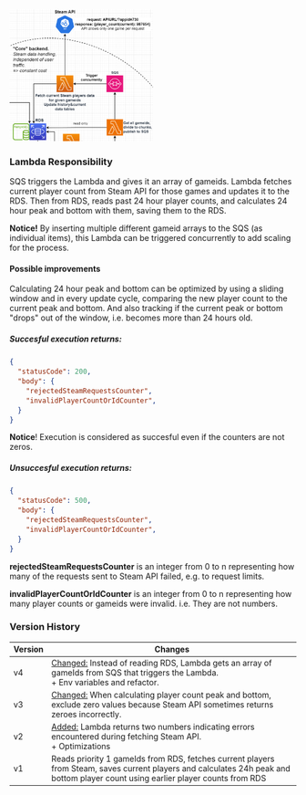 <img src="../../images/lambdaszoomed/dbupdater.PNG" width="50%" alt="Database updater Lambda zoomed in">

### Lambda Responsibility
SQS triggers the Lambda and gives it an array of gameids. Lambda fetches current player count from Steam API for those games and updates it to the RDS. Then from RDS, reads past 24 hour player counts, and calculates 24 hour peak and bottom with them, saving them to the RDS.

**Notice!** By inserting multiple different gameid arrays to the SQS (as individual items), this Lambda can be triggered concurrently to add scaling for the process.

#### Possible improvements
Calculating 24 hour peak and bottom can be optimized by using a sliding window and in every update cycle, comparing the new player count to the current peak and bottom. And also tracking if the current peak or bottom "drops" out of the window, i.e. becomes more than 24 hours old.

##### **Succesful execution returns:**
```json
{
  "statusCode": 200,
  "body": {
    "rejectedSteamRequestsCounter",
    "invalidPlayerCountOrIdCounter",
  }
}
```
**Notice**! Execution is considered as succesful even if the counters are not zeros.

##### **Unsuccesful execution returns:**
```json
{
  "statusCode": 500,
  "body": {
    "rejectedSteamRequestsCounter",
    "invalidPlayerCountOrIdCounter",
  }
}
```
**rejectedSteamRequestsCounter** is an integer from 0 to n representing how many of the requests sent to Steam API failed, e.g. to request limits.

**invalidPlayerCountOrIdCounter** is an integer from 0 to n representing how many player counts or gameids were invalid. i.e. They are not numbers.


### Version History
| Version | Changes |
| ------------- | ------------- |
| v4 | <ins>Changed:</ins> Instead of reading RDS, Lambda gets an array of gameIds from SQS that triggers the Lambda.<br> + Env variables and refactor. |
| v3 | <ins>Changed:</ins> When calculating player count peak and bottom, exclude zero values because Steam API sometimes returns zeroes incorrectly. |
| v2  | <ins>Added:</ins> Lambda returns two numbers indicating errors encountered during fetching Steam API.<br> + Optimizations |
| v1  | Reads priority 1 gameIds from RDS, fetches current players from Steam, saves current players and calculates 24h peak and bottom player count using earlier player counts from RDS |

